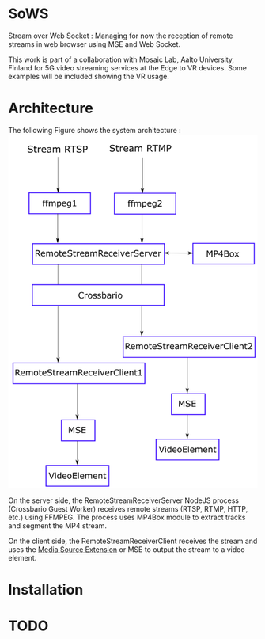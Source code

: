 # SoWS
Stream over Web Socket : Managing for now the reception of remote streams in web browser using MSE and Web Socket.

This work is part of a collaboration with Mosaic Lab, Aalto University, Finland for 5G video streaming services at the Edge to VR devices. Some examples will be included showing the VR usage. 

# Architecture
The following Figure shows the system architecture :
![Architecture Image](/architecture.png)

On the server side, the RemoteStreamReceiverServer NodeJS process (Crossbario Guest Worker) receives remote streams (RTSP, RTMP, HTTP, etc.) using FFMPEG. The process uses MP4Box module to extract tracks and segment the MP4 stream. 

On the client side, the RemoteStreamReceiverClient receives the stream and uses the [Media Source Extension](https://developer.mozilla.org/en-US/docs/Web/API/Media_Source_Extensions_API "Media Source Extension API") or MSE to output the stream to a video element.

# Installation


# TODO 
